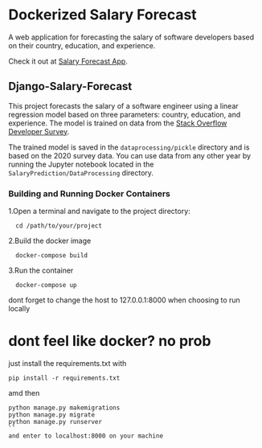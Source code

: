 # Dockerized Salary Forecast

A web application for forecasting the salary of software developers based on their country, education, and experience.

Check it out at [Salary Forecast App](http://ec2-51-20-4-204.eu-north-1.compute.amazonaws.com).

## Django-Salary-Forecast

This project forecasts the salary of a software engineer using a linear regression model based on three parameters: country, education, and experience. The model is trained on data from the [Stack Overflow Developer Survey](https://insights.stackoverflow.com/survey).

The trained model is saved in the `dataprocessing/pickle` directory and is based on the 2020 survey data. You can use data from any other year by running the Jupyter notebook located in the `SalaryPrediction/DataProcessing` directory.


### Building and Running Docker Containers

 1.Open a terminal and navigate to the project directory:
 ```
   cd /path/to/your/project
 ```

 2.Build the docker image
 ```
   docker-compose build
 ```
 3.Run the container
 ```
   docker-compose up
 ```
dont forget to change the host to 127.0.0.1:8000 when choosing to run locally
# dont feel like docker? no prob
just install the requirements.txt with 
```
pip install -r requirements.txt
```
amd then 
```
python manage.py makemigrations
python manage.py migrate
python manage.py runserver 
``
and enter to localhost:8000 on your machine 


   
